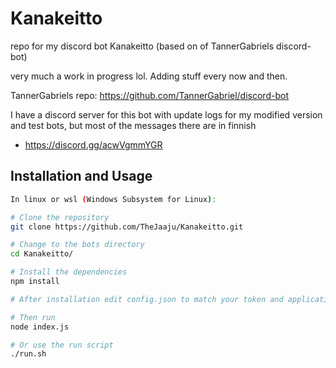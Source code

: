 # Kanakeitto
repo for my discord bot Kanakeitto (based on of TannerGabriels discord-bot)

very much a work in progress lol. Adding stuff every now and then.


TannerGabriels repo: https://github.com/TannerGabriel/discord-bot


I have a discord server for this bot with update logs for my modified version and test bots,
but most of the messages there are in finnish
- https://discord.gg/acwVgmmYGR

## Installation and Usage

```bash
In linux or wsl (Windows Subsystem for Linux):

# Clone the repository
git clone https://github.com/TheJaaju/Kanakeitto.git

# Change to the bots directory
cd Kanakeitto/

# Install the dependencies
npm install

# After installation edit config.json to match your token and applicationID

# Then run
node index.js

# Or use the run script
./run.sh

```
